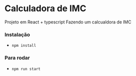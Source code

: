 # Calculadora de IMC 

Projeto em React + typescript
Fazendo um calcualdora de IMC

### Instalação

 - `npm install`

### Para rodar

- `npm run start`